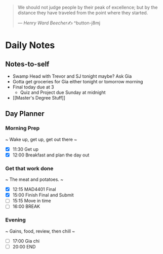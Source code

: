 > We should not judge people by their peak of excellence; but by the distance they have traveled from the point where they started.
>
> &mdash; <cite>Henry Ward Beecher</cite>✍️
^button-j8mj

# Daily Notes
## Notes-to-self
- Swamp Head with Trevor and SJ tonight maybe? Ask Gia
- Gotta get groceries for Gia either tonight or tomorrow morning
- Final today due at 3
	- Quiz and Project due Sunday at midnight
- [[Master's Degree Stuff]]

## Day Planner
### Morning Prep
~
Wake up, get up, get out there
~
- [x] 11:30 Get up
- [x] 12:00 Breakfast and plan the day out

### Get that work done
~
The meat and potatoes.
~
- [x] 12:15 MAD4401 Final
- [x] 15:00 Finish Final and Submit
- [ ] 15:15 Move in time
- [ ] 16:00 BREAK

### Evening
~
Gains, food, review, then chill
~
- [ ] 17:00 Gia chi
- [ ] 20:00 END
